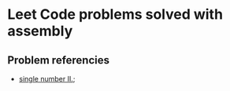 # Leet Code problems solved with assembly

## Problem referencies
- [single number II.](https://leetcode.com/problems/single-number-ii/);